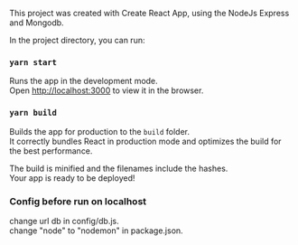 This project was created with Create React App, using the NodeJs Express and Mongodb.

In the project directory, you can run:

### `yarn start`

Runs the app in the development mode.<br />
Open [http://localhost:3000](http://localhost:3000) to view it in the browser.

### `yarn build`

Builds the app for production to the `build` folder.<br />
It correctly bundles React in production mode and optimizes the build for the best performance.

The build is minified and the filenames include the hashes.<br />
Your app is ready to be deployed!

### Config before run on localhost
change url db in config/db.js. <br />
change "node" to "nodemon" in package.json. <br />

